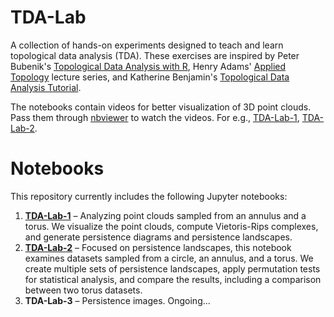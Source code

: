 # TDA-Lab
A collection of hands-on experiments designed to teach and learn topological data analysis (TDA). These exercises are inspired by Peter Bubenik's [Topological Data Analysis with R](https://people.clas.ufl.edu/peterbubenik/intro-to-tda/), Henry Adams' [Applied Topology](https://www.youtube.com/playlist?list=PL4kY-dS_mSmLFh9BpI3LqIQnw6KMg0jlt) lecture series, and Katherine Benjamin's [Topological Data Analysis Tutorial](https://www.youtube.com/watch?v=8qXOdF1_nm8&ab_channel=LOGMLSummerSchool).

The notebooks contain videos for better visualization of 3D point clouds. Pass them through [nbviewer](https://nbviewer.org/) to watch the videos. For e.g., [TDA-Lab-1](https://github.com/subhajitbn/TDA-Lab/blob/main/TDA_Lab_1.ipynb), [TDA-Lab-2](https://github.com/subhajitbn/TDA-Lab/blob/main/TDA_Lab_2.ipynb).

# Notebooks
This repository currently includes the following Jupyter notebooks:

1. **[TDA-Lab-1](TDA-Lab-1)** – Analyzing point clouds sampled from an annulus and a torus. We visualize the point clouds, compute Vietoris-Rips complexes, and generate persistence diagrams and persistence landscapes.
2. **[TDA-Lab-2](TDA-Lab-2)** – Focused on persistence landscapes, this notebook examines datasets sampled from a circle, an annulus, and a torus. We create multiple sets of persistence landscapes, apply permutation tests for statistical analysis, and compare the results, including a comparison between two torus datasets.
3. **TDA-Lab-3** – Persistence images. Ongoing...
